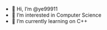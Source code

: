 - 👋 Hi, I’m @ye99911
- 👀 I’m interested in Computer Science
- 🌱 I’m currently learning on C++

<!---
ye99911/ye99911 is a ✨ special ✨ repository because its `README.md` (this file) appears on your GitHub profile.
You can click the Preview link to take a look at your changes.
--->
